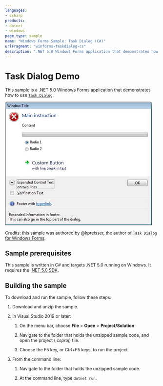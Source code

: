 ```yaml
---
languages:
- csharp
products:
- dotnet
- windows
page_type: sample
name: "Windows Forms Sample: Task Dialog (C#)"
urlFragment: "winforms-taskdialog-cs"
description: ".NET 5.0 Windows Forms application that demonstrates how to use Task Dialog"
---
```


# Task Dialog Demo

This sample is a .NET 5.0 Windows Forms application that demonstrates how to use [`Task Dialog`](https://docs.microsoft.com/en-us/windows/win32/controls/task-dialogs-overview).

![Screenshot](../images/screenshot.jpg)

Credits: this sample was authored by @kpreisser, the author of [`Task Dialog` for Windows Forms](https://github.com/dotnet/winforms/pull/1133).

## Sample prerequisites

This sample is written in C# and targets .NET 5.0 running on Windows. It requires the [.NET 5.0 SDK](https://dotnet.microsoft.com/download/dotnet/5.0).

## Building the sample

To download and run the sample, follow these steps:

01. Download and unzip the sample.

01. In Visual Studio 2019 or later:

    01. On the menu bar, choose **File** > **Open** > **Project/Solution**.

    01. Navigate to the folder that holds the unzipped sample code, and open the project (*.csproj*) file.

    01. Choose the F5 key, or Ctrl+F5 keys, to run the project.

01. From the command line:

    01. Navigate to the folder that holds the unzipped sample code.

    01. At the command line, type `dotnet run`.
